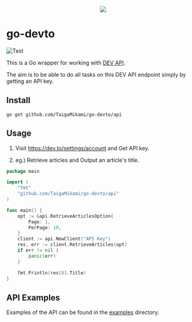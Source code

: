 <p align="center">
  <img src="https://user-images.githubusercontent.com/25325947/83355285-723ac780-a399-11ea-9413-2689f86671de.png" />
</p>

# go-devto
![Test](https://github.com/TaigaMikami/go-devto/workflows/Test/badge.svg)

This is a Go wrapper for working with [DEV API](https://docs.dev.to/api/).

The aim is to be able to do all tasks on this DEV API endpoint simply by getting an API key.

## Install
```
go get github.com/TaigaMikami/go-devto/api
```

## Usage
1. Visit https://dev.to/settings/account and Get API key.

2. eg.) Retrieve articles and Output an article's title.

```go
package main

import (
	"fmt"
	"github.com/TaigaMikami/go-devto/api"
)

func main() {
	opt := &api.RetrieveArticlesOption{
		Page: 1,
		PerPage: 10,
	}
	client := api.NewClient("API Key")
	res, err := client.RetrieveArticles(opt)
	if err != nil {
		panic(err)
	}

	fmt.Println(res[0].Title)
}
```

## API Examples
Examples of the API can be found in the [examples](https://github.com/TaigaMikami/go-devto/tree/master/example) directory.

